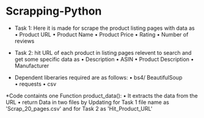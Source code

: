 # Scrapping-Python

* Task 1: Here it is made for scrape the product listing pages with data as 
  • Product URL
  • Product Name
  • Product Price
  • Rating
  • Number of reviews

* Task 2: hit URL of each product in listing pages relevent to search and get some specific data as
  • Description
  • ASIN
  • Product Description
  • Manufacturer
 
 * Dependent liberaries required are as follows:
  • bs4/ BeautifulSoup  
  • requests
  • csv
  
 *Code containts one Function product_data():
  • It extracts the data from the URL 
  • return Data in two files by Updating for Task 1 file name as 'Scrap_20_pages.csv' and for Task 2 as 'Hit_Product_URL'
 
